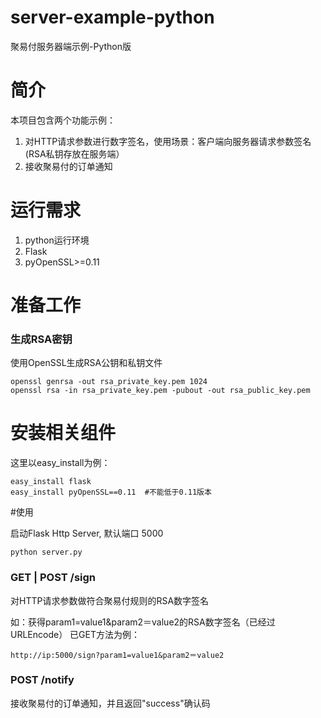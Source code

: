server-example-python
=====================

聚易付服务器端示例-Python版

# 简介
本项目包含两个功能示例：

1. 对HTTP请求参数进行数字签名，使用场景：客户端向服务器请求参数签名(RSA私钥存放在服务端）
2. 接收聚易付的订单通知

# 运行需求
1. python运行环境
2. Flask
3. pyOpenSSL>=0.11

# 准备工作

### 生成RSA密钥

使用OpenSSL生成RSA公钥和私钥文件

```
openssl genrsa -out rsa_private_key.pem 1024
openssl rsa -in rsa_private_key.pem -pubout -out rsa_public_key.pem
```

# 安装相关组件
这里以easy_install为例：

```
easy_install flask
easy_install pyOpenSSL==0.11  #不能低于0.11版本
```

#使用

启动Flask Http Server, 默认端口 5000

```
python server.py
```

### GET | POST /sign 

对HTTP请求参数做符合聚易付规则的RSA数字签名

如：获得param1=value1&param2＝value2的RSA数字签名（已经过URLEncode）
已GET方法为例：

```
http://ip:5000/sign?param1=value1&param2＝value2
```

### POST /notify 

接收聚易付的订单通知，并且返回"success"确认码
